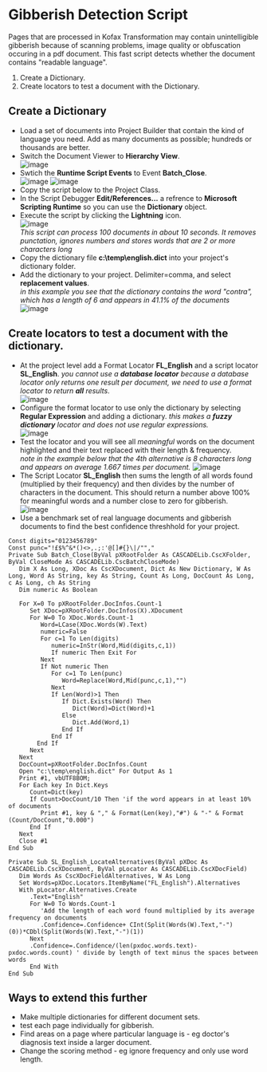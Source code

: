 # Gibberish Detection Script  
Pages that are processed in Kofax Transformation may contain unintelligible gibberish because of scanning problems, image quality or obfuscation occuring in a pdf document.
This fast script detects whether the document contains "readable language".   
1. Create a Dictionary.  
1. Create locators to test a document with the Dictionary.
## Create a Dictionary
 * Load a set of documents into Project Builder that contain the kind of language you need. Add as many documents as possible; hundreds or thousands are better.
 * Switch the Document Viewer to **Hierarchy View**.  
 ![image](https://user-images.githubusercontent.com/47416964/77313755-bc059280-6d04-11ea-84f1-5b17bc604894.png)
 * Swtich the **Runtime Script Events** to Event **Batch_Close**.  
 ![image](https://user-images.githubusercontent.com/47416964/77313830-ddff1500-6d04-11ea-837e-e075b11f5876.png)
 ![image](https://user-images.githubusercontent.com/47416964/77313869-ec4d3100-6d04-11ea-97b3-f62afb6b3deb.png)
 * Copy the script below to the Project Class.
 * In the Script Debugger **Edit/References...** a refrence to **Microsoft Scripting Runtime** so you can use the **Dictionary** object.
 * Execute the script by clicking the **Lightning** icon.  
 ![image](https://user-images.githubusercontent.com/47416964/77313939-0850d280-6d05-11ea-85d0-b1351fbc1731.png)  
*This script can process 100 documents in about 10 seconds. It removes punctation, ignores numbers and stores words that are 2 or more characters long*
 * Copy the dictionary file **c:\temp\english.dict**  into your project's dictionary folder.
 * Add the dictionary to your project.  Delimiter=comma, and select **replacement values**.  
 *in this example you see that the dictionary contains the word "contra", which has a length of 6 and appears in 41.1% of the documents*
 ![image](https://user-images.githubusercontent.com/47416964/77314236-8ad99200-6d05-11ea-8e73-6a754a81d968.png)
 ## Create locators to test a document with the dictionary.
  * At the project level add a Format Locator **FL_English** and a script locator **SL_English**.
  *you cannot use a **database locator** because a database locator only returns one result per document, we need to use a format locator to return **all** results*.  
  ![image](https://user-images.githubusercontent.com/47416964/77314505-0dfae800-6d06-11ea-9989-bbb8661f91a1.png)
  * Configure the format locator to use only the dictionary by selecting **Regular Expression** and adding a dictionary.
  *this makes a **fuzzy dictionary** locator and does not use regular expressions.*  
![image](https://user-images.githubusercontent.com/47416964/77315562-0b998d80-6d08-11ea-89ca-0e304ec802f5.png)
 * Test the locator and you will see all *meaningful* words on the document highlighted and their text replaced with their length & frequency.  
 *note in the example below that the 4th alternative is 8 characters long and appears on average 1.667 times per document.*
 ![image](https://user-images.githubusercontent.com/47416964/77315808-7cd94080-6d08-11ea-821c-b302dab76d50.png)
 * The Script Locator **SL_English** then sums the length of all words found (multiplied by their frequency) and then divides by the number of characters in the document. This should return a number above 100% for meaningful words and a number close to zero for gibberish.  
 ![image](https://user-images.githubusercontent.com/47416964/77315923-b9a53780-6d08-11ea-82ee-6a875ab2b644.png)
 * Use a benchmark set of real language documents and gibberish documents to find the best confidence threshhold for your project.








 
```VBA
Const digits="0123456789"
Const punc="!£$%^&*()<>,.;:'@[]#{}\|/"","
Private Sub Batch_Close(ByVal pXRootFolder As CASCADELib.CscXFolder, ByVal CloseMode As CASCADELib.CscBatchCloseMode)
   Dim X As Long, XDoc As CscXDocument, Dict As New Dictionary, W As Long, Word As String, key As String, Count As Long, DocCount As Long, c As Long, ch As String
   Dim numeric As Boolean

   For X=0 To pXRootFolder.DocInfos.Count-1
      Set XDoc=pXRootFolder.DocInfos(X).XDocument
      For W=0 To XDoc.Words.Count-1
         Word=LCase(XDoc.Words(W).Text)
         numeric=False
         For c=1 To Len(digits)
            numeric=InStr(Word,Mid(digits,c,1))
            If numeric Then Exit For
         Next
         If Not numeric Then
            For c=1 To Len(punc)
               Word=Replace(Word,Mid(punc,c,1),"")
            Next
            If Len(Word)>1 Then
               If Dict.Exists(Word) Then
                  Dict(Word)=Dict(Word)+1
               Else
                  Dict.Add(Word,1)
               End If
            End If
        End If
      Next
   Next
   DocCount=pXRootFolder.DocInfos.Count
   Open "c:\temp\english.dict" For Output As 1
   Print #1, vbUTF8BOM;
   For Each key In Dict.Keys
      Count=Dict(key)
      If Count>DocCount/10 Then 'if the word appears in at least 10% of documents
         Print #1, key & "," & Format(Len(key),"#") & "-" & Format (Count/DocCount,"0.000")
      End If
   Next
   Close #1
End Sub

Private Sub SL_English_LocateAlternatives(ByVal pXDoc As CASCADELib.CscXDocument, ByVal pLocator As CASCADELib.CscXDocField)
   Dim Words As CscXDocFieldAlternatives, W As Long
   Set Words=pXDoc.Locators.ItemByName("FL_English").Alternatives
   With pLocator.Alternatives.Create
      .Text="English"
      For W=0 To Words.Count-1
         'Add the length of each word found multiplied by its average frequency on documents
         .Confidence=.Confidence+ CInt(Split(Words(W).Text,"-")(0))*CDbl(Split(Words(W).Text,"-")(1))
      Next
      .Confidence=.Confidence/(len(pxdoc.words.text)-pxdoc.words.count) ' divide by length of text minus the spaces between words
      End With
End Sub
```
## Ways to extend this further
* Make multiple dictionaries for different document sets.
* test each page individually for gibberish.
* Find areas on a page where particular language is - eg doctor's diagnosis text inside a larger document.
* Change the scoring method - eg ignore frequency and only use word length.
